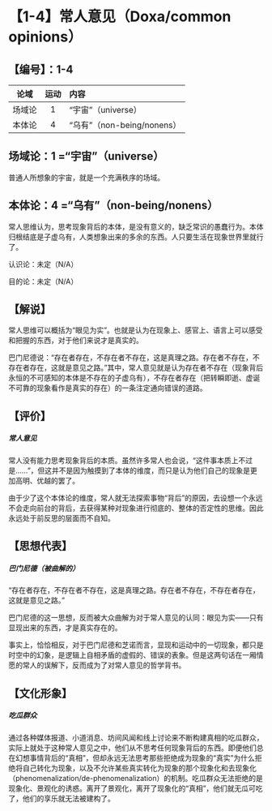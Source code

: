 # 【1-4】常人意见（Doxa/common opinions）
## 【编号】：1-4

| 论域 | 运动           | 内容 |
|:----:|:----------------:|:-----|
| 场域论   |1 | “宇宙”（universe）   |
| 本体论   |4 | “乌有”（non-being/nonens）   |

## 场域论：1 =“宇宙”（universe）

普通人所想象的宇宙，就是一个充满秩序的场域。
## 本体论：4 =“乌有”（non-being/nonens）

常人思维认为，思考现象背后的本体，是没有意义的，缺乏常识的愚蠢行为。本体归根结底是子虚乌有，人类想象出来的多余的东西。人只要生活在现象世界里就行了。

认识论：未定（N/A）

目的论：未定（N/A）

## 【解说】

常人思维可以概括为“眼见为实”。也就是认为在现象上、感官上、语言上可以感受和把握的东西，对于他们来说才是真实的。

巴门尼德说：“存在者存在，不存在者不存在，这是真理之路。存在者不存在，不存在者存在，这就是意见之路。”其中，常人意见就是认为存在者不存在（现象背后永恒的不可感知的本体是不存在的子虚乌有），不存在者存在（把转瞬即逝、虚诞不可靠的现象看作是真实的存在）的一条注定通向错误的道路。
## 【评价】
##### 常人意见
常人没有能力思考现象背后的本质。虽然许多常人也会说，“这件事本质上不过是……”，但这并不是因为触摸到了本体的维度，而只是认为他们自己的现象是更加高明、优越的罢了。

由于少了这个本体论的维度，常人就无法探索事物“背后”的原因，去设想一个永远不会走向前台的背后，去获得某种对现象进行彻底的、整体的否定性的思维。因此永远处于前反思的层面而不自知。

## 【思想代表】
##### 巴门尼德（被曲解的）

“存在者存在，不存在者不存在，这是真理之路。存在者不存在，不存在者存在，这就是意见之路。”

巴门尼德的这一思想，反而被大众曲解为对于常人意见的认同：眼见为实——只有显现出来的东西，才是真实存在的。

事实上，恰恰相反，对于巴门尼德和芝诺而言，显现和运动中的一切现象，都只是时空中的幻象，是逻辑上自相矛盾的虚假的、错误的表象。但是这两句话在一厢情愿的常人的误解下，反而成为了对常人意见的哲学背书。

## 【文化形象】

##### 吃瓜群众

通过各种媒体报道、小道消息、坊间风闻和线上讨论来不断构建真相的吃瓜群众，实际上就处于这种常人意见之中，他们从不思考任何现象背后的东西。即便他们总在幻想事情背后的“真相”，但却永远无法思考那些拒绝成为现象的“真实”为什么拒绝将自己转化为现象，以及不允许某些真实转化为现象的那个现象化和去现象化（phenomenalization/de-phenomenalization）的机制。吃瓜群众无法拒绝的是现象化、景观化的诱惑。离开了景观化，离开了现象化的“真相”，他们就无瓜可吃了，他们的享乐就无法被建构了。

